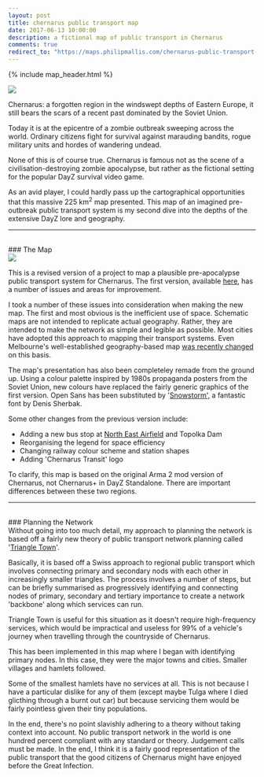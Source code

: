 ```yaml
---
layout: post
title: chernarus public transport map
date: 2017-06-13 10:00:00
description: a fictional map of public transport in Chernarus
comments: true
redirect_to: "https://maps.philipmallis.com/chernarus-public-transport-map/"
---
```

{% include map_header.html %}

<div class="img_row_map">
	<a href="{{ site.baseurl }}/img/maps/Chernarus_Schematic_Public_Transport_Map_V2.png"><img class="col three" src="{{ site.baseurl }}/img/maps/Chernarus_Schematic_Public_Transport_Map_V2.png"></a>
</div>

Chernarus: a forgotten region in the windswept depths of Eastern Europe, it still bears the scars of a recent past dominated by the Soviet Union.

Today it is at the epicentre of a zombie outbreak sweeping across the world. Ordinary citizens fight for survival against marauding bandits, rogue military units and hordes of wandering undead.

None of this is of course true. Chernarus is famous not as the scene of a civilisation-destroying zombie apocalypse, but rather as the fictional setting for the popular DayZ survival video game.

As an avid player, I could hardly pass up the cartographical opportunities that this massive 225 km<sup>2</sup> map presented. This map of an imagined pre-outbreak public transport system is my second dive into the depths of the extensive DayZ lore and geography.

<hr>
<br/>
### The Map

<div class="img_row">
	<img class="col three" src="{{ site.baseurl }}/img/map_post_headers/1.png">
</div>

This is a revised version of a project to map a plausible pre-apocalypse public transport system for Chernarus. The first version, available <a href="https://philam.github.io/chernaruspublictransport/" target="_blank">here</a>, has a number of issues and areas for improvement.

I took a number of these issues into consideration when making the new map. The first and most obvious is the inefficient use of space. Schematic maps are not intended to replicate actual geography. Rather, they are intended to make the network as simple and legible as possible. Most cities have adopted this approach to mapping their transport systems. Even Melbourne's well-established geography-based map <a href="https://www.ptv.vic.gov.au/news-and-events/news/new-train-network-map-for-victoria/" target="_blank">was recently changed</a> on this basis.

The map's presentation has also been completeley remade from the ground up. Using a colour palette inspired by 1980s propaganda posters from the Soviet Union, new colours have replaced the fairly generic graphics of the first version. Open Sans has been substituted by '<a href="http://www.dafont.com/denis-sherbak.d2018" target="_blank">Snowstorm'</a>, a fantastic font by Denis Sherbak.

Some other changes from the previous version include:
<ul>
	<li>Adding a new bus stop at <a href="http://dayz.gamepedia.com/Mod:Krasnostav" target="_blank">North East Airfield</a> and Topolka Dam</li>
	<li>Reorganising the legend for space efficiency</li>
	<li>Changing railway colour scheme and station shapes</li>
	<li>Adding 'Chernarus Transit' logo</li>
</ul>

To clarify, this map is based on the original Arma 2 mod version of Chernarus, not Chernarus+ in DayZ Standalone. There are important differences between these two regions.

<hr>
<br/>
### Planning the Network

<br>
Without going into too much detail, my approach to planning the network is based off a fairly new theory of public transport network planning called '<a href="https://researchbank.rmit.edu.au/view/rmit:36096" target="_blank">Triangle Town</a>'.

Basically, it is based off a Swiss approach to regional public transport which involves connecting primary and secondary nods with each other in increasingly smaller triangles. The process involves a number of steps, but can be briefly summarised as progressively identifying and connecting nodes of primary, secondary and tertiary importance to create a network 'backbone' along which services can run.

Triangle Town is useful for this situation as it doesn't require high-frequency services, which would be impractical and useless for 99% of a vehicle's journey when travelling through the countryside of Chernarus.

This has been implemented in this map where I began with identifying primary nodes. In this case, they were the major towns and cities. Smaller villages and hamlets followed.

Some of the smallest hamlets have no services at all. This is not because I have a particular dislike for any of them (except maybe Tulga where I died glicthing through a burnt out car) but because servicing them would be fairly pointless given their tiny populations.

In the end, there's no point slavishly adhering to a theory without taking context into account. No public transport network in the world is one hundred percent compliant with any standard or theory. Judgement calls must be made. In the end, I think it is a fairly good representation of the public transport that the good citizens of Chernarus might have enjoyed before the Great Infection.
